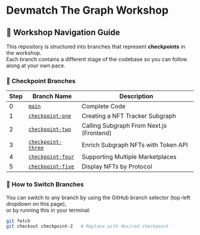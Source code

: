 # Devmatch The Graph Workshop

## 🚀 Workshop Navigation Guide

This repository is structured into branches that represent **checkpoints** in the workshop.  
Each branch contains a different stage of the codebase so you can follow along at your own pace.

### 🧭 Checkpoint Branches

| Step | Branch Name                                                                               | Description                              |
| ---- | ----------------------------------------------------------------------------------------- | ---------------------------------------- |
| 0    | [`main`](https://github.com/SohZHong/devmatch-workshop/blob/main)                         | Complete Code                            |
| 1    | [`checkpoint-one`](https://github.com/SohZHong/devmatch-workshop/blob/checkpoint-one)     | Creating a NFT Tracker Subgraph          |
| 2    | [`checkpoint-two`](https://github.com/SohZHong/devmatch-workshop/blob/checkpoint-two)     | Calling Subgraph From Next.js (Frontend) |
| 3    | [`checkpoint-three`](https://github.com/SohZHong/devmatch-workshop/blob/checkpoint-three) | Enrich Subgraph NFTs with Token API      |
| 4    | [`checkpoint-four`](https://github.com/SohZHong/devmatch-workshop/blob/checkpoint-four)   | Supporting Multiple Marketplaces         |
| 5    | [`checkpoint-five`](https://github.com/SohZHong/devmatch-workshop/blob/checkpoint-five)   | Display NFTs by Protocol                 |

### 📌 How to Switch Branches

You can switch to any branch by using the GitHub branch selector (top-left dropdown on this page),  
or by running this in your terminal:

```bash
git fetch
git checkout checkpoint-2   # Replace with desired checkpoint
```
